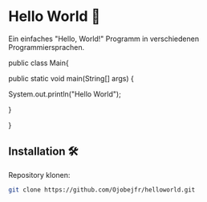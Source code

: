 # Hello World 🎉

Ein einfaches "Hello, World!" Programm in verschiedenen Programmiersprachen.





public class Main{

public static void main(String[] args) {
	
System.out.println("Hello World");


}

}

## Installation 🛠️
Repository klonen:

```bash
git clone https://github.com/Ojobejfr/helloworld.git
